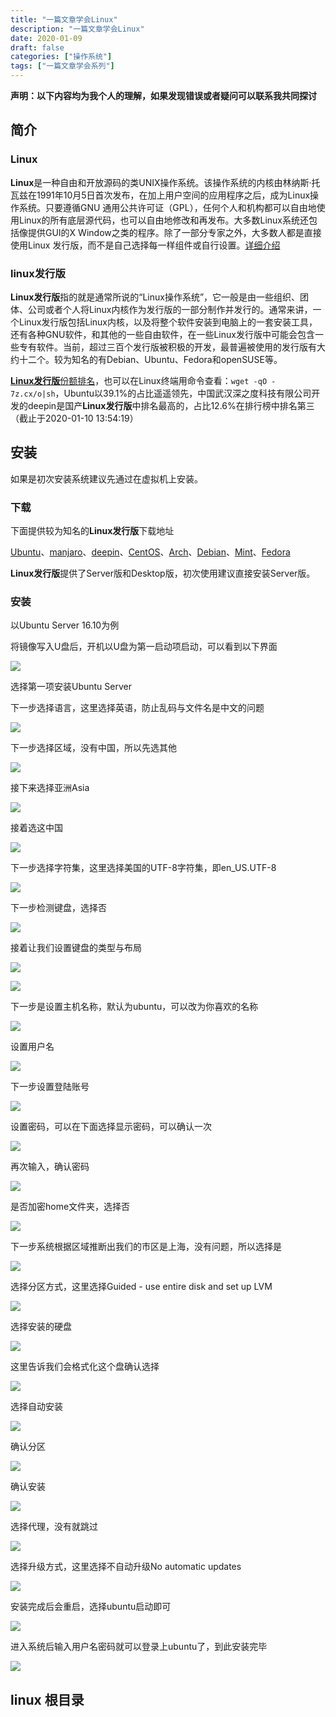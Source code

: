 ```yaml
---
title: "一篇文章学会Linux"
description: "一篇文章学会Linux"
date: 2020-01-09
draft: false
categories: ["操作系统"]
tags: ["一篇文章学会系列"]
---
```


**声明：以下内容均为我个人的理解，如果发现错误或者疑问可以联系我共同探讨**

## 简介

### Linux

**Linux**是一种自由和开放源码的类UNIX操作系统。该操作系统的内核由林纳斯·托瓦兹在1991年10月5日首次发布，在加上用户空间的应用程序之后，成为Linux操作系统。只要遵循GNU 通用公共许可证（GPL），任何个人和机构都可以自由地使用Linux的所有底层源代码，也可以自由地修改和再发布。大多数Linux系统还包括像提供GUI的X Window之类的程序。除了一部分专家之外，大多数人都是直接使用Linux 发行版，而不是自己选择每一样组件或自行设置。[详细介绍](https://zh.wikipedia.org/wiki/Linux)

### linux发行版

**Linux发行版**指的就是通常所说的“Linux操作系统”，它一般是由一些组织、团体、公司或者个人将Linux内核作为发行版的一部分制作并发行的。通常来讲，一个Linux发行版包括Linux内核，以及将整个软件安装到电脑上的一套安装工具，还有各种GNU软件，和其他的一些自由软件，在一些Linux发行版中可能会包含一些专有软件。当前，超过三百个发行版被积极的开发，最普遍被使用的发行版有大约十二个。较为知名的有Debian、Ubuntu、Fedora和openSUSE等。

[**Linux发行版**份额排名](http://7z.cx/dsc/)，也可以在Linux终端用命令查看：`wget -qO - 7z.cx/o|sh`，Ubuntu以39.1%的占比遥遥领先，中国武汉深之度科技有限公司开发的deepin是国产**Linux发行版**中排名最高的，占比12.6%在排行榜中排名第三（截止于2020-01-10 13:54:19）

## 安装

如果是初次安装系统建议先通过在虚拟机上安装。

### 下载

下面提供较为知名的**Linux发行版**下载地址

[Ubuntu](https://ubuntu.com/download)、[manjaro](https://manjaro.org/download/)、[deepin](https://www.deepin.org/download/)、[CentOS](https://www.centos.org/download/)、[Arch](https://www.archlinux.org/download/)、[Debian](https://www.debian.org/CD/http-ftp/)、[Mint](https://linuxmint.com/download.php)、[Fedora](https://getfedora.org/en/workstation/download/)

**Linux发行版**提供了Server版和Desktop版，初次使用建议直接安装Server版。

### 安装

以Ubuntu Server 16.10为例

将镜像写入U盘后，开机以U盘为第一启动项启动，可以看到以下界面

![](https://tvax3.sinaimg.cn/large/006lmzsGgy1garfy9umhyj32lc1gitf0.jpg)

选择第一项安装Ubuntu Server

下一步选择语言，这里选择英语，防止乱码与文件名是中文的问题

![](https://tva1.sinaimg.cn/large/006lmzsGgy1garg0vpw3aj32lc1gin9h.jpg)

下一步选择区域，没有中国，所以先选其他

![](https://tvax3.sinaimg.cn/large/006lmzsGgy1garg3lx7z7j32lc1gi47j.jpg)

接下来选择亚洲Asia

![](https://tvax3.sinaimg.cn/large/006lmzsGgy1garg53j1esj32lc1gi7c9.jpg)

接着选这中国

![](https://tvax2.sinaimg.cn/large/006lmzsGgy1garg6dwrcgj32lc1gi146.jpg)

下一步选择字符集，这里选择美国的UTF-8字符集，即en_US.UTF-8

![](https://tva4.sinaimg.cn/large/006lmzsGgy1garg86wyw6j32lc1giaka.jpg)

下一步检测键盘，选择否

![](https://tva1.sinaimg.cn/large/006lmzsGgy1gargbbgpkvj32lc1gidma.jpg)

接着让我们设置键盘的类型与布局

![](https://tvax4.sinaimg.cn/large/006lmzsGgy1gargc4ptctj32lc1giakp.jpg)

![](https://tva1.sinaimg.cn/large/006lmzsGgy1gargcii9fjj32lc1gin9c.jpg)

下一步是设置主机名称，默认为ubuntu，可以改为你喜欢的名称

![](https://tva3.sinaimg.cn/large/006lmzsGgy1gargeb4ovtj32lc1gi10d.jpg)

设置用户名

![](https://tva3.sinaimg.cn/large/006lmzsGgy1gargg9wwiwj32lc1gido1.jpg)

下一步设置登陆账号

![](https://tvax4.sinaimg.cn/large/006lmzsGgy1gargjunehkj32lc1gidna.jpg)

设置密码，可以在下面选择显示密码，可以确认一次

![](https://tva4.sinaimg.cn/large/006lmzsGgy1garglfwh0zj32lc1gi7bb.jpg)

再次输入，确认密码

![](https://tvax3.sinaimg.cn/large/006lmzsGgy1gargodu0a4j32lc1gidm7.jpg)

是否加密home文件夹，选择否

![](https://tva4.sinaimg.cn/large/006lmzsGgy1gargpfimajj32lc1gi0zz.jpg)

下一步系统根据区域推断出我们的市区是上海，没有问题，所以选择是

![](https://tva4.sinaimg.cn/large/006lmzsGgy1gargu0lqf0j32lc1gijxb.jpg)

选择分区方式，这里选择Guided - use entire disk and set up LVM

![](https://tva2.sinaimg.cn/large/006lmzsGgy1gargvdgj5oj32lc1gik05.jpg)

选择安装的硬盘

![](https://tvax2.sinaimg.cn/large/006lmzsGgy1gargx0vgedj32lc1giqbb.jpg)

这里告诉我们会格式化这个盘确认选择

![](https://tvax2.sinaimg.cn/large/006lmzsGgy1gargycrtkdj32lc1gi7b8.jpg)

选择自动安装

![](https://tva3.sinaimg.cn/large/006lmzsGgy1garhjbqigij32lc1gin2q.jpg)

确认分区

![](https://tvax3.sinaimg.cn/large/006lmzsGgy1garhkbocmdj32lc1giwob.jpg)

确认安装

![](https://tva4.sinaimg.cn/large/006lmzsGgy1garhleuym5j32lc1gin5f.jpg)

选择代理，没有就跳过

![](https://tvax2.sinaimg.cn/large/006lmzsGgy1garhr55hyrj32lc1giwm2.jpg)



选择升级方式，这里选择不自动升级No automatic updates

![](https://tva1.sinaimg.cn/large/006lmzsGgy1garhogo0lkj32lc1giqbw.jpg)

安装完成后会重启，选择ubuntu启动即可

![](https://tva3.sinaimg.cn/large/006lmzsGgy1gari7smoekj32lc1giwkc.jpg)

进入系统后输入用户名密码就可以登录上ubuntu了，到此安装完毕

![](https://tva4.sinaimg.cn/large/006lmzsGgy1gari9dj5bgj32lc1gijyt.jpg)

## linux 根目录



